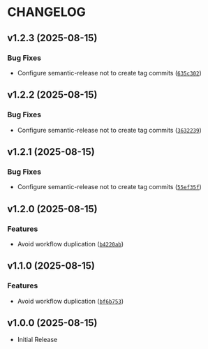 # CHANGELOG

<!-- version list -->

## v1.2.3 (2025-08-15)

### Bug Fixes

- Configure semantic-release not to create tag commits
  ([`635c302`](https://github.com/muxu-io/mqtt-logger/commit/635c302fa7375896b1b3035d35be8628dfe151db))


## v1.2.2 (2025-08-15)

### Bug Fixes

- Configure semantic-release not to create tag commits
  ([`3632239`](https://github.com/muxu-io/mqtt-logger/commit/3632239381e29db702d5cb8d6e620abf63b9837f))


## v1.2.1 (2025-08-15)

### Bug Fixes

- Configure semantic-release not to create tag commits
  ([`55ef35f`](https://github.com/muxu-io/mqtt-logger/commit/55ef35fce130506ad5157f7b7bf1f0222cb55210))


## v1.2.0 (2025-08-15)

### Features

- Avoid workflow duplication
  ([`b4220ab`](https://github.com/muxu-io/mqtt-logger/commit/b4220abf6b7a4dcb83bc0726aa7f0f19c9efd0ab))


## v1.1.0 (2025-08-15)

### Features

- Avoid workflow duplication
  ([`bf6b753`](https://github.com/muxu-io/mqtt-logger/commit/bf6b753a909b51bfa344d758a2c9afe4db66b4c1))


## v1.0.0 (2025-08-15)

- Initial Release
